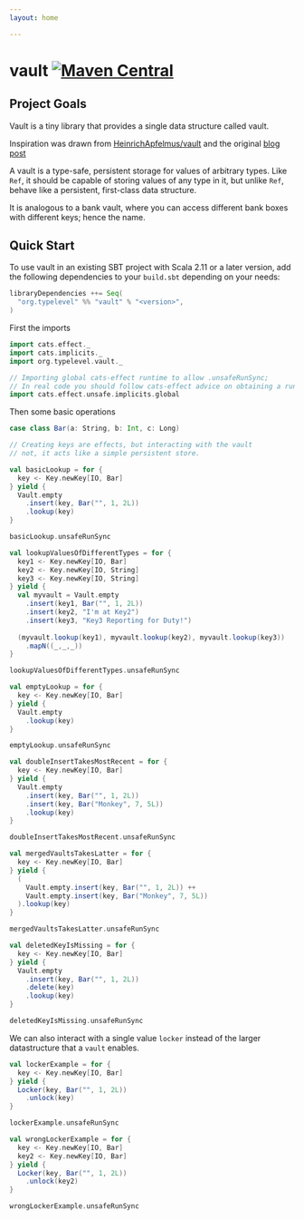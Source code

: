 ```yaml
---
layout: home

---
```


# vault [![Maven Central](https://maven-badges.herokuapp.com/maven-central/io.chrisdavenport/vault_2.12/badge.svg)](https://maven-badges.herokuapp.com/maven-central/io.chrisdavenport/vault-core_2.12)

## Project Goals

Vault is a tiny library that provides a single data structure called vault.

Inspiration was drawn from [HeinrichApfelmus/vault](https://github.com/HeinrichApfelmus/vault) and the original [blog post](https://apfelmus.nfshost.com/blog/2011/09/04-vault.html)

A vault is a type-safe, persistent storage for values of arbitrary types. Like `Ref`, it should be capable of storing values of any type in it, but unlike `Ref`, behave like a persistent, first-class data structure.

It is analogous to a bank vault, where you can access different bank boxes with different keys; hence the name.

## Quick Start

To use vault in an existing SBT project with Scala 2.11 or a later version, add the following dependencies to your
`build.sbt` depending on your needs:

```scala
libraryDependencies ++= Seq(
  "org.typelevel" %% "vault" % "<version>",
)
```

First the imports

```scala mdoc:silent
import cats.effect._
import cats.implicits._
import org.typelevel.vault._

// Importing global cats-effect runtime to allow .unsafeRunSync; 
// In real code you should follow cats-effect advice on obtaining a runtime
import cats.effect.unsafe.implicits.global
```

Then some basic operations

```scala mdoc
case class Bar(a: String, b: Int, c: Long)

// Creating keys are effects, but interacting with the vault
// not, it acts like a simple persistent store.

val basicLookup = for {
  key <- Key.newKey[IO, Bar]
} yield {
  Vault.empty
    .insert(key, Bar("", 1, 2L))
    .lookup(key)
}

basicLookup.unsafeRunSync

val lookupValuesOfDifferentTypes = for {
  key1 <- Key.newKey[IO, Bar]
  key2 <- Key.newKey[IO, String]
  key3 <- Key.newKey[IO, String]
} yield {
  val myvault = Vault.empty
    .insert(key1, Bar("", 1, 2L))
    .insert(key2, "I'm at Key2")
    .insert(key3, "Key3 Reporting for Duty!")
  
  (myvault.lookup(key1), myvault.lookup(key2), myvault.lookup(key3))
    .mapN((_,_,_))
}

lookupValuesOfDifferentTypes.unsafeRunSync

val emptyLookup = for {
  key <- Key.newKey[IO, Bar]
} yield {
  Vault.empty
    .lookup(key)
}

emptyLookup.unsafeRunSync

val doubleInsertTakesMostRecent = for {
  key <- Key.newKey[IO, Bar]
} yield {
  Vault.empty
    .insert(key, Bar("", 1, 2L))
    .insert(key, Bar("Monkey", 7, 5L))
    .lookup(key)
}

doubleInsertTakesMostRecent.unsafeRunSync

val mergedVaultsTakesLatter = for {
  key <- Key.newKey[IO, Bar]
} yield {
  (
    Vault.empty.insert(key, Bar("", 1, 2L)) ++
    Vault.empty.insert(key, Bar("Monkey", 7, 5L))
  ).lookup(key)
}

mergedVaultsTakesLatter.unsafeRunSync

val deletedKeyIsMissing = for {
  key <- Key.newKey[IO, Bar]
} yield {
  Vault.empty
    .insert(key, Bar("", 1, 2L))
    .delete(key)
    .lookup(key)
}

deletedKeyIsMissing.unsafeRunSync
```

We can also interact with a single value `locker` instead of the
larger datastructure that a `vault` enables.

```scala mdoc
val lockerExample = for {
  key <- Key.newKey[IO, Bar]
} yield {
  Locker(key, Bar("", 1, 2L))
    .unlock(key)
}

lockerExample.unsafeRunSync

val wrongLockerExample = for {
  key <- Key.newKey[IO, Bar]
  key2 <- Key.newKey[IO, Bar]
} yield {
  Locker(key, Bar("", 1, 2L))
    .unlock(key2)
}

wrongLockerExample.unsafeRunSync
```
